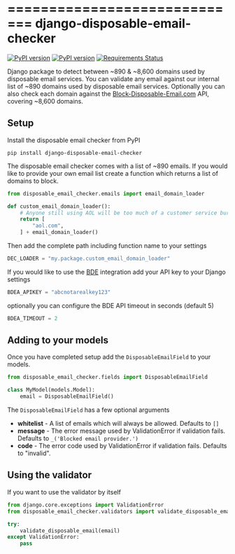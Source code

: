 =============================
django-disposable-email-checker
=============================

[![PyPI version](https://badge.fury.io/py/django-disposable-email-checker.png)](https://pypi.python.org/pypi/django-disposable-email-checker/)
[![PyPI version](https://travis-ci.org/aaronbassett/DisposableEmailChecker.png?branch=master)](https://travis-ci.org/aaronbassett/DisposableEmailChecker)
[![Requirements Status](https://requires.io/github/aaronbassett/DisposableEmailChecker/requirements.svg?branch=master)](https://requires.io/github/aaronbassett/DisposableEmailChecker/requirements/?branch=master)

Django package to detect between ~890 & ~8,600 domains used by disposable email services.
You can validate any email against our internal list of ~890 domains used by
disposable email services. Optionally you can also check each domain against
the [Block-Disposable-Email.com](http://block-disposable-email.com) API,
covering ~8,600 domains.

Setup
-----

Install the disposable email checker from PyPI

    pip install django-disposable-email-checker

The disposable email checker comes with a list of ~890 emails. If you would like
to provide your own email list create a function which returns a list of domains
to block.

```python
from disposable_email_checker.emails import email_domain_loader

def custom_email_domain_loader():
    # Anyone still using AOL will be too much of a customer service burden
    return [
        "aol.com",
    ] + email_domain_loader()
```

Then add the complete path including function name to your settings

```python
DEC_LOADER = "my.package.custom_email_domain_loader"
```

If you would like to use the [BDE](http://block-disposable-email.com)
integration add your API key to your Django settings

```python
BDEA_APIKEY = "abcnotarealkey123"
```

optionally you can configure the BDE API timeout in seconds (default 5)

```python
BDEA_TIMEOUT = 2
```

Adding to your models
---------------------

Once you have completed setup add the `DisposableEmailField` to your models.

```python
from disposable_email_checker.fields import DisposableEmailField

class MyModel(models.Model):
    email = DisposableEmailField()
```

The `DisposableEmailField` has a few optional arguments

* **whitelist** - A list of emails which will always be allowed. Defaults
to `[]`
* **message** - The error message used by ValidationError if validation
fails. Defaults to `_('Blocked email provider.')`
* **code** - The error code used by ValidationError if validation fails.
Defaults to "invalid".

Using the validator
-------------------

If you want to use the validator by itself

```python
from django.core.exceptions import ValidationError
from disposable_email_checker.validators import validate_disposable_email

try:
    validate_disposable_email(email)
except ValidationError:
    pass
```